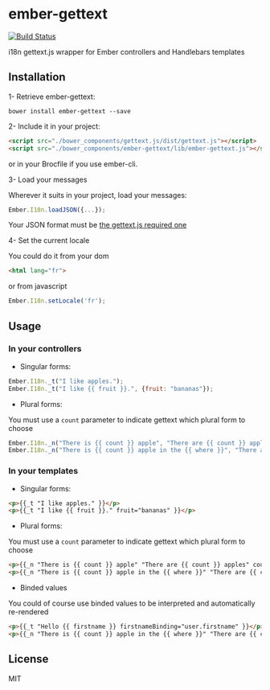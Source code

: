 # ember-gettext
[![Build Status](https://travis-ci.org/Wisembly/ember-gettext.svg?branch=master)](https://travis-ci.org/Wisembly/ember-gettext)

i18n gettext.js wrapper for Ember controllers and Handlebars templates


## Installation

1- Retrieve ember-gettext:

```
bower install ember-gettext --save
```

2- Include it in your project:

```html
<script src="./bower_components/gettext.js/dist/gettext.js"></script>
<script src="./bower_components/ember-gettext/lib/ember-gettext.js"></script>
```
or in your Brocfile if you use ember-cli.

3- Load your messages

Wherever it suits in your project, load your messages:

```javascript
Ember.I18n.loadJSON({...});
```

Your JSON format must be [the gettext.js required one](https://github.com/guillaumepotier/gettext.js#required-json-format)

4- Set the current locale

You could do it from your dom

```html
<html lang="fr">
```

or from javascript

```javascript
Ember.I18n.setLocale('fr');
```

## Usage

### In your controllers

  - Singular forms:

```javascript
Ember.I18n._t("I like apples.");
Ember.I18n._t("I like {{ fruit }}.", {fruit: "bananas"});
```

  - Plural forms:

You must use a `count` parameter to indicate gettext which plural form to choose

```javascript
Ember.I18n._n("There is {{ count }} apple", "There are {{ count }} apples", { count: 42 });
Ember.I18n._n("There is {{ count }} apple in the {{ where }}", "There are {{ count }} apples in the {{ where }}", { count: 12, where: "fridge" });
```

### In your templates

  - Singular forms:

```html
<p>{{_t "I like apples." }}</p>
<p>{{_t "I like {{ fruit }}." fruit="bananas" }}</p>
```

  - Plural forms:

You must use a `count` parameter to indicate gettext which plural form to choose

```html
<p>{{_n "There is {{ count }} apple" "There are {{ count }} apples" count=42 }}</p>
<p>{{_n "There is {{ count }} apple in the {{ where }}" "There are {{ count }} apples in the {{ where }}" count=12 where="fridge" }}</p>
```

  - Binded values

You could of course use binded values to be interpreted and automatically
re-rendered

```html
<p>{{_t "Hello {{ firstname }} firstnameBinding="user.firstname" }}</p>
<p>{{_n "There is {{ count }} apple in the {{ where }}" "There are {{ count }} apples in the {{ where }}" countBinding="fruits.count" whereBinding="fruits.container" }}</p>
```

## License

MIT
